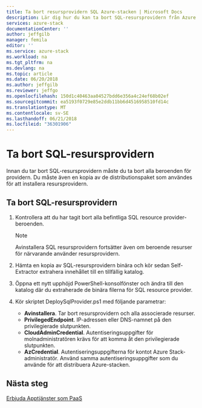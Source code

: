 ```yaml
---
title: Ta bort resursprovidern SQL Azure-stacken | Microsoft Docs
description: Lär dig hur du kan ta bort SQL-resursprovidern från Azure Stack-distribution.
services: azure-stack
documentationCenter: ''
author: jeffgilb
manager: femila
editor: ''
ms.service: azure-stack
ms.workload: na
ms.tgt_pltfrm: na
ms.devlang: na
ms.topic: article
ms.date: 06/20/2018
ms.author: jeffgilb
ms.reviewer: jeffgo
ms.openlocfilehash: 150d1c40463aa04527bdd6e356a4c24ef68b02ef
ms.sourcegitcommit: ea5193f0729e85e2ddb11bb6d4516958510fd14c
ms.translationtype: MT
ms.contentlocale: sv-SE
ms.lasthandoff: 06/21/2018
ms.locfileid: "36301906"
---
```

# <a name="remove-the-sql-resource-provider"></a>Ta bort SQL-resursprovidern

Innan du tar bort SQL-resursprovidern måste du ta bort alla beroenden för providern. Du måste även en kopia av de distributionspaket som användes för att installera resursprovidern.

## <a name="to-remove-the-sql-resource-provider"></a>Ta bort SQL-resursprovidern

1. Kontrollera att du har tagit bort alla befintliga SQL resource provider-beroenden.

   > [!NOTE]
   > Avinstallera SQL resursprovidern fortsätter även om beroende resurser för närvarande använder resursprovidern.
  
2. Hämta en kopia av SQL-resursprovidern binära och kör sedan Self-Extractor extrahera innehållet till en tillfällig katalog.

3. Öppna ett nytt upphöjd PowerShell-konsolfönster och ändra till den katalog där du extraherade de binära filerna för SQL resource provider.

4. Kör skriptet DeploySqlProvider.ps1 med följande parametrar:

    - **Avinstallera**. Tar bort resursprovidern och alla associerade resurser.
    - **PrivilegedEndpoint**. IP-adressen eller DNS-namnet på den privilegierade slutpunkten.
    - **CloudAdminCredential**. Autentiseringsuppgifter för molnadministratören krävs för att komma åt den privilegierade slutpunkten.
    - **AzCredential**. Autentiseringsuppgifterna för kontot Azure Stack-administratör. Använd samma autentiseringsuppgifter som du använde för att distribuera Azure-stacken.

## <a name="next-steps"></a>Nästa steg

[Erbjuda Apptjänster som PaaS](azure-stack-app-service-overview.md)
